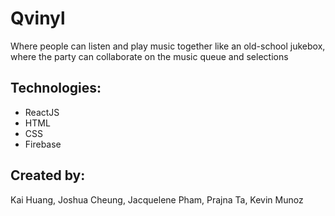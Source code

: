 # Qvinyl
Where people can listen and play music together like an old-school jukebox, where the party can collaborate on the music queue and selections

## Technologies:
- ReactJS
- HTML
- CSS
- Firebase

## Created by:
Kai Huang,
Joshua Cheung,
Jacquelene Pham,
Prajna Ta,
Kevin Munoz
